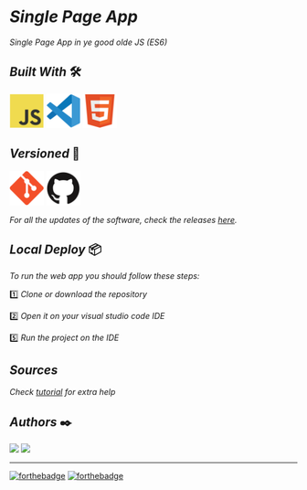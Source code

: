 # ***Single Page App***

*Single Page App in ye good olde JS (ES6)*

## ***Built With*** 🛠️

<p align="left">
    <a href="https://www.javascript.com/" target="_blank"> <img src="https://raw.githubusercontent.com/devicons/devicon/2ae2a900d2f041da66e950e4d48052658d850630/icons/javascript/javascript-original.svg" height="60" width = "60"></a>
    <a href="https://code.visualstudio.com/" target="_blank"> <img src="https://raw.githubusercontent.com/devicons/devicon/2ae2a900d2f041da66e950e4d48052658d850630/icons/vscode/vscode-original.svg" height="60" width = "60"></a>
     <a href="https://html.com/" target="_blank"> <img src="https://raw.githubusercontent.com/devicons/devicon/2ae2a900d2f041da66e950e4d48052658d850630/icons/html5/html5-original.svg" height="60" width = "60"></a>
</p>

## ***Versioned*** 📌

<p align="left">
     <a href="https://git-scm.com/" target="_blank"> <img src="https://raw.githubusercontent.com/devicons/devicon/2ae2a900d2f041da66e950e4d48052658d850630/icons/git/git-original.svg" height="60" width = "60"></a>
    <a href="https://github.com/" target="_blank"> <img src="https://raw.githubusercontent.com/devicons/devicon/2ae2a900d2f041da66e950e4d48052658d850630/icons/github/github-original.svg" height="60" width = "60"></a>
</p>

*For all the updates of the software, check the releases [here](https://github.com/danielaolartebo/PI1-SPA-js/tags).*

## ***Local Deploy*** 📦

*To run the web app you should follow these steps:*

1️⃣ *Clone or download the repository*

2️⃣ *Open it on your visual studio code IDE*

5️⃣ *Run the project on the IDE*

## ***Sources***

*Check [tutorial](https://dev.to/rishavs/making-a-single-page-app-in-ye-good-olde-js-es6-3eng) for extra help*

## ***Authors*** ✒️

<p align="left">
    <a href="https://github.com/cuatrosr" target="_blank"> <img src="https://images.weserv.nl/?url=avatars.githubusercontent.com/u/70908378?v=4&h=60&w=60&fit=cover&mask=circle"></a>
  <a href="https://github.com/danielaolartebo" target="_blank"> <img src="https://images.weserv.nl/?url=avatars.githubusercontent.com/u/53228651?v=4&h=60&w=60&fit=cover&mask=circle"></a>
</p>

---

[![forthebadge](https://forthebadge.com/images/badges/built-with-love.svg)](https://forthebadge.com)
[![forthebadge](https://forthebadge.com/images/badges/for-you.svg)](https://forthebadge.com)
